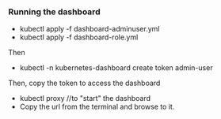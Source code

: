 ### Running the dashboard

- kubectl apply -f dashboard-adminuser.yml
- kubectl apply -f dashboard-role.yml

Then

- kubectl -n kubernetes-dashboard create token admin-user

Then, copy the token to access the dashboard

- kubectl proxy //to "start" the dashboard
- Copy the url from the terminal and browse to it.



